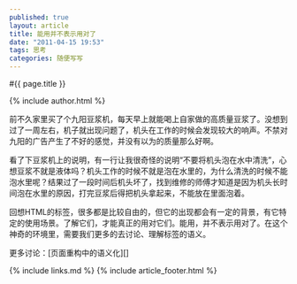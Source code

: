 ```yaml
---
published: true
layout: article
title: 能用并不表示用对了
date: "2011-04-15 19:53"
tags: 思考
categories: 随便写写
---
```


#{{ page.title }}

{% include author.html %}

前不久家里买了个九阳豆浆机，每天早上就能喝上自家做的高质量豆浆了。没想到过了一周左右，机子就出现问题了，机头在工作的时候会发现较大的响声。不禁对九阳的广告产生了不好的感觉，并没有以为的质量那么好啊。

看了下豆浆机上的说明，有一行让我很奇怪的说明“不要将机头泡在水中清洗”，心想豆浆不就是液体吗？机头工作的时候不就是泡在水里的，为什么清洗的时候不能泡水里呢？结果过了一段时间后机头坏了，找到维修的师傅才知道是因为机头长时间泡在水里的原因，打完豆浆后得把机头拿起来，不能放在里面泡着。

回想HTML的标签，很多都是比较自由的，但它的出现都会有一定的背景，有它特定的使用场景。了解它们，才能真正的用对它们。能用，并不表示用对了。在这个神奇的环境里，需要我们更多的去讨论、理解标签的语义。

更多讨论：[页面重构中的语义化][]

{% include links.md %}
{% include article_footer.html %}